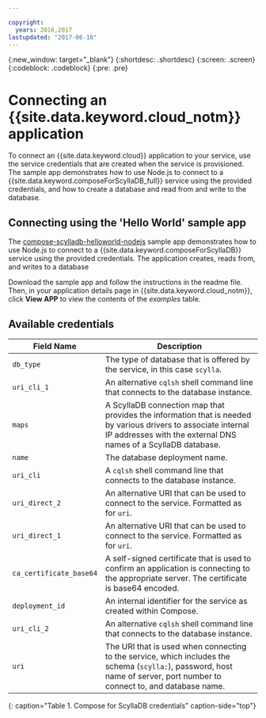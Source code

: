 ```yaml
---

copyright:
  years: 2016,2017
lastupdated: "2017-06-16"
---
```


{:new_window: target="_blank"}
{:shortdesc: .shortdesc}
{:screen: .screen}
{:codeblock: .codeblock}
{:pre: .pre}

# Connecting an {{site.data.keyword.cloud_notm}} application

To connect an {{site.data.keyword.cloud}} application to your service, use the service credentials that are created when the service is provisioned. The sample app demonstrates how to use Node.js to connect to a {{site.data.keyword.composeForScyllaDB_full}} service using the provided credentials, and how to create a database and read from and write to the database.

## Connecting using the 'Hello World' sample app

The [compose-scylladb-helloworld-nodejs](https://github.com/IBM-Cloud/compose-scylladb-helloworld-nodejs) sample app demonstrates how to use Node.js to connect to a {{site.data.keyword.composeForScyllaDB}} service using the provided credentials. The application creates, reads from, and writes to a database

Download the sample app and follow the instructions in the readme file. Then, in your application details page in {{site.data.keyword.cloud_notm}}, click **View APP** to view the contents of the *examples* table.

## Available credentials

Field Name|Description
----------|-----------
`db_type`|The type of database that is offered by the service, in this case `scylla`.
`uri_cli_1`|An alternative `cqlsh` shell command line that connects to the database instance.
`maps`|A ScyllaDB connection map that provides the information that is needed by various drivers to associate internal IP addresses with the external DNS names of a ScyllaDB database.
`name`|The database deployment name.
`uri_cli`|A `cqlsh` shell command line that connects to the database instance.
`uri_direct_2`|An alternative URI that can be used to connect to the service. Formatted as for `uri`.
`uri_direct_1`|An alternative URI that can be used to connect to the service. Formatted as for `uri`.
`ca_certificate_base64`|A self-signed certificate that is used to confirm an application is connecting to the appropriate server. The certificate is base64 encoded.
`deployment_id`|An internal identifier for the service as created within Compose.
`uri_cli_2`|An alternative `cqlsh` shell command line that connects to the database instance.
`uri`|The URI that is used when connecting to the service, which includes the schema (`scylla:`), password, host name of server, port number to connect to, and database name.
{: caption="Table 1. Compose for ScyllaDB credentials" caption-side="top"}
